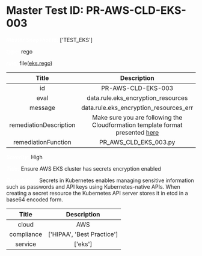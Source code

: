 



# Master Test ID: PR-AWS-CLD-EKS-003


***<font color="white">Master Snapshot Id:</font>*** ['TEST_EKS']

***<font color="white">type:</font>*** rego

***<font color="white">rule:</font>*** file([eks.rego])  
  
  
  
  

|Title|Description|
| :---: | :---: |
|id|PR-AWS-CLD-EKS-003|
|eval|data.rule.eks_encryption_resources|
|message|data.rule.eks_encryption_resources_err|
|remediationDescription|Make sure you are following the Cloudformation template format presented <a href='https://docs.aws.amazon.com/AWSCloudFormation/latest/UserGuide/aws-properties-eks-cluster-encryptionconfig.html#cfn-eks-cluster-encryptionconfig-resources' target='_blank'>here</a>|
|remediationFunction|PR_AWS_CLD_EKS_003.py|


***<font color="white">Severity:</font>*** High

***<font color="white">Title:</font>*** Ensure AWS EKS cluster has secrets encryption enabled

***<font color="white">Description:</font>*** Secrets in Kubernetes enables managing sensitive information such as passwords and API keys using Kubernetes-native APIs. When creating a secret resource the Kubernetes API server stores it in etcd in a base64 encoded form.  
  
  

|Title|Description|
| :---: | :---: |
|cloud|AWS|
|compliance|['HIPAA', 'Best Practice']|
|service|['eks']|



[eks.rego]: https://github.com/prancer-io/prancer-compliance-test/tree/master/aws/cloud/eks.rego

